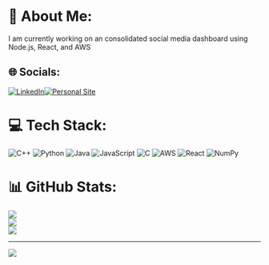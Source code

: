 # 💫 About Me:
I am currently working on an consolidated social media dashboard using Node.js, React, and AWS


## 🌐 Socials:
[![LinkedIn](https://img.shields.io/badge/LinkedIn-%230077B5.svg?logo=linkedin&logoColor=white)](https://linkedin.com/in/ignas-panavas/)[![Personal Site](https://img.shields.io/badge/IP-white)](https://ignaspanavas.com) 

# 💻 Tech Stack:
![C++](https://img.shields.io/badge/c++-%2300599C.svg?style=for-the-badge&logo=c%2B%2B&logoColor=white) ![Python](https://img.shields.io/badge/python-3670A0?style=for-the-badge&logo=python&logoColor=ffdd54) ![Java](https://img.shields.io/badge/java-%23ED8B00.svg?style=for-the-badge&logo=openjdk&logoColor=white) ![JavaScript](https://img.shields.io/badge/javascript-%23323330.svg?style=for-the-badge&logo=javascript&logoColor=%23F7DF1E) ![C](https://img.shields.io/badge/c-%2300599C.svg?style=for-the-badge&logo=c&logoColor=white) ![AWS](https://img.shields.io/badge/AWS-%23FF9900.svg?style=for-the-badge&logo=amazon-aws&logoColor=white) ![React](https://img.shields.io/badge/react-%2320232a.svg?style=for-the-badge&logo=react&logoColor=%2361DAFB) ![NumPy](https://img.shields.io/badge/numpy-%23013243.svg?style=for-the-badge&logo=numpy&logoColor=white)
# 📊 GitHub Stats:
![](https://github-readme-stats.vercel.app/api?username=IgnasPanavas&theme=dark&hide_border=false&include_all_commits=false&count_private=false)<br/>
![](https://github-readme-streak-stats.herokuapp.com/?user=IgnasPanavas&theme=dark&hide_border=false)<br/>
![](https://github-readme-stats.vercel.app/api/top-langs/?username=IgnasPanavas&theme=dark&hide_border=false&include_all_commits=false&count_private=false&layout=compact)

---
[![](https://visitcount.itsvg.in/api?id=ignaspanavas&icon=0&color=0)](https://visitcount.itsvg.in)
